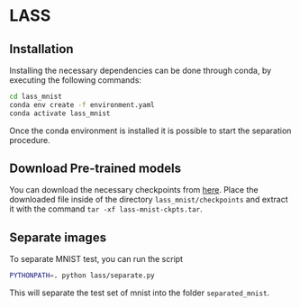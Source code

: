 # LASS

## Installation
Installing the necessary dependencies can be done through conda, by executing the following commands:
```bash
cd lass_mnist
conda env create -f environment.yaml
conda activate lass_mnist
``` 
Once the conda environment is installed it is possible to start the separation procedure.

## Download Pre-trained models
You can download the necessary checkpoints from [here](https://drive.google.com/file/d/1oayY1FEUrTwQJMr78mP1t6r8AggjzAso/view?usp=share_link). 
Place the downloaded file inside of the directory `lass_mnist/checkpoints` and extract it with the command `tar -xf lass-mnist-ckpts.tar`.

## Separate images
To separate MNIST test, you can run the script
```bash
PYTHONPATH=. python lass/separate.py 
``` 
This will separate the test set of mnist into the folder `separated_mnist`.
